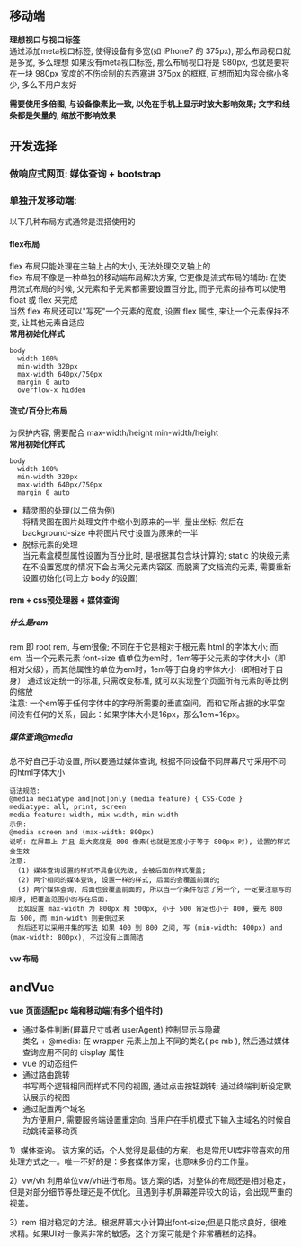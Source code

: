 ## 移动端

**理想视口与视口标签**  
通过添加meta视口标签, 使得设备有多宽(如 iPhone7 的 375px), 那么布局视口就是多宽, 多么理想
如果没有meta视口标签, 那么布局视口将是 980px, 也就是要将在一块 980px 宽度的不伤绘制的东西塞进 375px 的框框, 可想而知内容会缩小多少, 多么不用户友好

**需要使用多倍图, 与设备像素比一致, 以免在手机上显示时放大影响效果; 文字和线条都是矢量的, 缩放不影响效果**

## 开发选择

### 做响应式网页: 媒体查询 + bootstrap

### 单独开发移动端:  

以下几种布局方式通常是混搭使用的

#### flex布局  
flex 布局只能处理在主轴上占的大小, 无法处理交叉轴上的   
flex 布局不像是一种单独的移动端布局解决方案, 它更像是流式布局的辅助: 在使用流式布局的时候, 父元素和子元素都需要设置百分比, 而子元素的排布可以使用 float 或 flex 来完成  
当然 flex 布局还可以"写死"一个元素的宽度, 设置 flex 属性, 来让一个元素保持不变, 让其他元素自适应  
**常用初始化样式**
```
body 
  width 100%
  min-width 320px
  max-width 640px/750px
  margin 0 auto 
  overflow-x hidden  
```

#### 流式/百分比布局
为保护内容, 需要配合 max-width/height min-width/height  
**常用初始化样式**
```
body 
  width 100%
  min-width 320px
  max-width 640px/750px
  margin 0 auto   
```
- 精灵图的处理(以二倍为例)  
  将精灵图在图片处理文件中缩小到原来的一半, 量出坐标; 然后在 background-size 中将图片尺寸设置为原来的一半  
- 脱标元素的处理  
  当元素盒模型属性设置为百分比时, 是根据其包含块计算的; static 的块级元素在不设置宽度的情况下会占满父元素内容区, 而脱离了文档流的元素, 需要重新设置初始化(同上方 body 的设置)

#### rem + css预处理器 + 媒体查询
##### 什么是rem
rem 即 root rem, 与em很像; 不同在于它是相对于根元素 html 的字体大小;
而 em, 当一个元素元素 font-size 值单位为em时，1em等于父元素的字体大小（即相对父级），而其他属性的单位为em时，1em等于自身的字体大小（即相对于自身）
通过设定统一的标准, 只需改变标准, 就可以实现整个页面所有元素的等比例的缩放  
注意: 一个em等于任何字体中的字母所需要的垂直空间，而和它所占据的水平空间没有任何的关系，因此：如果字体大小是16px，那么1em=16px。
##### 媒体查询@media  
总不好自己手动设置, 所以要通过媒体查询, 根据不同设备不同屏幕尺寸采用不同的html字体大小
```
语法规范:
@media mediatype and|not|only (media feature) { CSS-Code }
mediatype: all, print, screen
media feature: width, mix-width, min-width
示例:
@media screen and (max-width: 800px) 
说明: 在屏幕上 并且 最大宽度是 800 像素(也就是宽度小于等于 800px 时), 设置的样式会生效
注意:
  (1) 媒体查询设置的样式不具备优先级, 会被后面的样式覆盖;
  (2) 两个相同的媒体查询, 设置一样的样式, 后面的会覆盖前面的;
  (3) 两个媒体查询, 后面也会覆盖前面的, 所以当一个条件包含了另一个, 一定要注意写的顺序, 把覆盖范围小的写在后面.
  比如设置 max-width 为 800px 和 500px, 小于 500 肯定也小于 800, 要先 800 后 500, 而 min-width 则要倒过来
  然后还可以采用并集的写法 如果 400 到 800 之间, 写 (min-width: 400px) and (max-width: 800px), 不过没有上面简洁
```
#### vw 布局

## andVue
**vue 页面适配 pc 端和移动端(有多个组件时)**
- 通过条件判断(屏幕尺寸或者 userAgent) 控制显示与隐藏  
  类名 + @media: 在 wrapper 元素上加上不同的类名( pc mb ), 然后通过媒体查询应用不同的 display 属性
- vue 的动态组件  
- 通过路由跳转  
  书写两个逻辑相同而样式不同的视图, 通过点击按钮跳转; 通过终端判断设定默认展示的视图
- 通过配置两个域名  
  为方便用户, 需要服务端设置重定向, 当用户在手机模式下输入主域名的时候自动跳转至移动页


1）媒体查询。
该方案的话，个人觉得是最佳的方案，也是常用UI库非常喜欢的用处理方式之一。唯一不好的是：多套媒体方案，也意味多份的工作量。


2）vw/vh
利用单位vw/vh进行布局。该方案的话，对整体的布局还是相对稳定，但是对部分细节等处理还是不优化。且遇到手机屏幕差异较大的话，会出现严重的视差。


3）rem
相对稳定的方法。根据屏幕大小计算出font-size;但是只能求良好，很难求精。如果UI对一像素非常的敏感，这个方案可能是个非常糟糕的选择。
